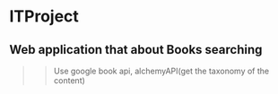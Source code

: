 # ITProject

## Web application that about Books searching

>> Use google book api, alchemyAPI(get the taxonomy of the content)
